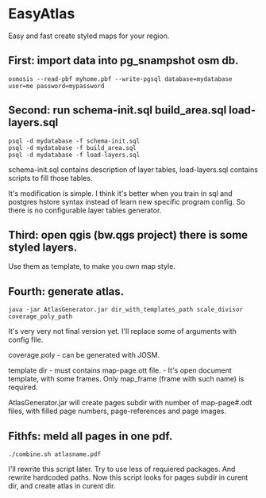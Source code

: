 EasyAtlas
=========

Easy and fast create styled maps for your region.

First: import data into pg_snampshot osm db.
--------------------------------------------

    osmosis --read-pbf myhome.pbf --write-pgsql database=mydatabase user=me password=mypassword

Second: run schema-init.sql build_area.sql load-layers.sql
----------------------------------------------------------

    psql -d mydatabase -f schema-init.sql
    psql -d mydatabase -f build_area.sql
    psql -d mydatabase -f load-layers.sql

schema-init.sql contains description of layer tables, load-layers.sql contains scripts to fill those tables. 

It's modification is simple. I think it's better when you train in sql and postgres hstore syntax instead of learn new
specific program config. So there is no configurable layer tables generator.

Third: open qgis (bw.qgs project) there is some styled layers. 
--------------------------------------------------------------

Use them as template, to make you own map style.

Fourth: generate atlas.
-----------------------

    java -jar AtlasGenerator.jar dir_with_templates_path scale_divisor coverage_poly_path
    
It's very very not final version yet. I'll replace some of arguments with config file.

coverage.poly - can be generated with JOSM. 

template dir - must contains map-page.ott file. - It's open document template, with some frames. Only map_frame 
(frame with such name) is required. 

AtlasGenerator.jar will create pages subdir with number of map-page#.odt files, with filled page numbers, 
page-references and page images.

Fithfs: meld all pages in one pdf.
----------------------------------
   
    ./combine.sh atlasname.pdf
   
I'll rewrite this script later. Try to use less of requiered packages. And rewrite hardcoded paths. Now this 
script looks for pages subdir in curent dir, and create atlas in curent dir.
